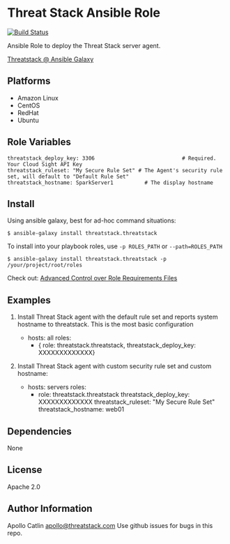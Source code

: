 Threat Stack Ansible Role
=========

[![Build Status](https://travis-ci.org/threatstack/threatstack-ansible.svg?branch=master)][travis]

[travis]: https://travis-ci.org/threatstack/threatstack-ansible

Ansible Role to deploy the Threat Stack server agent.

[Threatstack @ Ansible Galaxy](https://galaxy.ansible.com/threatstack/threatstack-ansible/)

Platforms
---------

* Amazon Linux
* CentOS
* RedHat
* Ubuntu

Role Variables
--------------
	threatstack_deploy_key: 3306							# Required. Your Cloud Sight API Key
	threatstack_ruleset: "My Secure Rule Set" # The Agent's security rule set, will default to "Default Rule Set"
	threatstack_hostname: SparkServer1      	# The display hostname

Install
----------------
Using ansible galaxy, best for ad-hoc command situations:

	$ ansible-galaxy install threatstack.threatstack

To install into your playbook roles, use `-p ROLES_PATH` or `--path=ROLES_PATH`

	$ ansible-galaxy install threatstack.threatstack -p /your/project/root/roles

Check out: [Advanced Control over Role Requirements Files](http://docs.ansible.com/galaxy.html#advanced-control-over-role-requirements-files)


Examples
----------------
1) Install Threat Stack agent with the default rule set and reports system hostname to threatstack. This is the most basic configuration

	- hosts: all
      roles:
         - { role: threatstack.threatstack, threatstack_deploy_key: XXXXXXXXXXXXX}

2) Install Threat Stack agent with custom security rule set and custom hostname:

    - hosts: servers
      roles:
    	- role: threatstack.threatstack
      	  threatstack_deploy_key: XXXXXXXXXXXXX
      	  threatstack_ruleset: "My Secure Rule Set"
      	  threatstack_hostname: web01

Dependencies
------------

None

License
-------

Apache 2.0

Author Information
------------------
Apollo Catlin <apollo@threatstack.com>
Use github issues for bugs in this repo.

